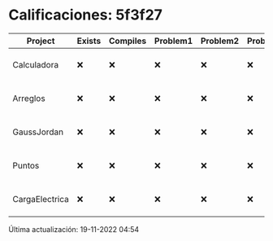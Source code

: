 # Calificaciones: 5f3f27
|Project|Exists|Compiles|Problem1|Problem2|Problem3|Extra|CommitHash|CommitDate|CheckDate|Comments|DueDate|Grade|
|-|-|-|-|-|-|-|-|-|-|-|-|-|
|Calculadora|❌|❌|❌|❌|❌|❌|NA|NA|19-11-2022 04:54:43|No se encontró el archivo en PracticasCompuI/Calculadora/Calculadora.cpp|28-09-2022 21:00:00|5|
|Arreglos|❌|❌|❌|❌|❌|❌|NA|NA|19-11-2022 04:54:43|No se encontró el archivo en PracticasCompuI/Arreglos/Arreglos.cpp|05-10-2022 21:00:00|5|
|GaussJordan|❌|❌|❌|❌|❌|❌|NA|NA|19-11-2022 04:54:43|No se encontró el archivo en PracticasCompuI/GaussJordan/GaussJordan.cpp|19-10-2022 21:00:00|5|
|Puntos|❌|❌|❌|❌|❌|❌|NA|NA|19-11-2022 04:54:44|No se encontró el archivo en PracticasCompuI/Puntos/Punto.cpp|13-11-2022 21:00:00|5|
|CargaElectrica|❌|❌|❌|❌|❌|❌|NA|NA|19-11-2022 04:54:44|No se encontró el archivo en PracticasCompuI/CargaElectrica/CargaElectrica.cpp|23-11-2022 21:00:00|5|

Última actualización: 19-11-2022 04:54